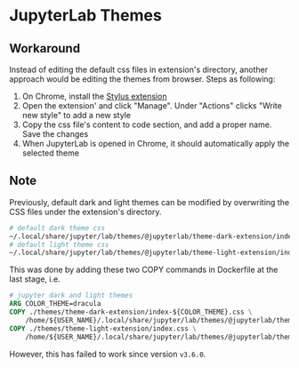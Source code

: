 # JupyterLab Themes

## Workaround

Instead of editing the default css files in extension's directory, another approach would be editing the themes from browser. Steps as following: 

1. On Chrome, install the [Stylus extension](https://chrome.google.com/webstore/detail/stylus/clngdbkpkpeebahjckkjfobafhncgmne?hl=en)
2. Open the extension' and click "Manage". Under "Actions" clicks "Write new style" to add a new style
3. Copy the css file's content to code section, and add a proper name. Save the changes
4. When JupyterLab is opened in Chrome, it should automatically apply the selected theme

## Note

Previously, default dark and light themes can be modified by overwriting the CSS files under the extension's directory. 

```bash
# default dark theme css
~/.local/share/jupyter/lab/themes/@jupyterlab/theme-dark-extension/index.css
# default light theme css
~/.local/share/jupyter/lab/themes/@jupyterlab/theme-light-extension/index.css
```

This was done by adding these two COPY commands in Dockerfile at the last stage, i.e. 

```dockerfile
# jupyter dark and light themes
ARG COLOR_THEME=dracula 
COPY ./themes/theme-dark-extension/index-${COLOR_THEME}.css \
    /home/${USER_NAME}/.local/share/jupyter/lab/themes/@jupyterlab/theme-dark-extension/index.css
COPY ./themes/theme-light-extension/index.css \
    /home/${USER_NAME}/.local/share/jupyter/lab/themes/@jupyterlab/theme-light-extension/index.css
```

However, this has failed to work since version `v3.6.0`.
